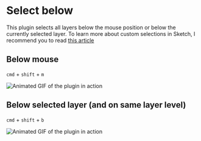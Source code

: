 # Select below

This plugin selects all layers below the mouse position or below the currently selected layer.
To learn more about custom selections in Sketch, I recommend you to read [this article](https://medium.com/@getflourish/custom-selections-in-sketch-a01f3e09e98d)

## Below mouse
`cmd` + `shift` + `m`

![Animated GIF of the plugin in action](http://f.cl.ly/items/0U1a371u0B1p3c0c061h/belowmouse.gif "Demo")

## Below selected layer (and on same layer level)
`cmd` + `shift` + `b`

![Animated GIF of the plugin in action](http://f.cl.ly/items/2U0S2i0j1e3E133x1N19/below.gif "Demo")
